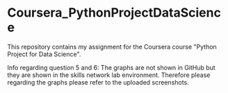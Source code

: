 # Coursera_PythonProjectDataScience
This repository contains my assignment for the Coursera course "Python Project for Data Science".

Info regarding question 5 and 6: The graphs are not shown in GitHub but they are shown in the skills network lab environment. Therefore please regarding the graphs please refer to the uploaded screenshots.
